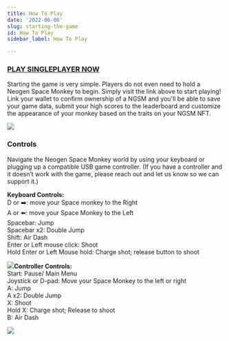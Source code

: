 ```yaml
---
title: How To Play
date: '2022-06-06'
slug: starting-the-game
id: How To Play
sidebar_label: How To Play

---
```

### [PLAY SINGLEPLAYER NOW](https://play.spacemonkey.games "Play singleplayer now")

Starting the game is very simple. Players do not even need to hold a Neogen Space Monkey to begin. Simply visit the link above to start playing! Link your wallet to confirm ownership of a NGSM and you'll be able to save your game data, submit your high scores to the leaderboard and customize the appearance of your monkey based on the traits on your NGSM NFT.

![](/l1.gif)

### Controls

Navigate the Neogen Space Monkey world by using your keyboard or plugging up a compatible USB game controller. (If you have a controller and it doesn’t work with the game, please reach out and let us know so we can support it.)

**Keyboard Controls:**  
D or ➡️: move your Space monkey to the Right  
A or ⬅️: move your Space Monkey to the Left  
Spacebar: Jump  
Spacebar x2: Double Jump  
Shift: Air Dash  
Enter or Left mouse click: Shoot  
Hold Enter or Left Mouse hold: Charge shot; release button to shoot

![](/keyboard-graphic-e.png)**Controller Controls:**  
Start: Pause/ Main Menu  
Joystick or D-pad: Move your Space Monkey to the left or right  
A: Jump  
A x2: Double Jump  
X: Shoot  
Hold X: Charge shot; Release to shoot  
B: Air Dash

![](/controller-graphic-b.png)